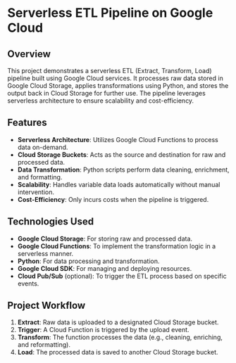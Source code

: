 # Serverless ETL Pipeline on Google Cloud

## Overview
This project demonstrates a serverless ETL (Extract, Transform, Load) pipeline built using Google Cloud services. It processes raw data stored in Google Cloud Storage, applies transformations using Python, and stores the output back in Cloud Storage for further use. The pipeline leverages serverless architecture to ensure scalability and cost-efficiency.

## Features
- **Serverless Architecture**: Utilizes Google Cloud Functions to process data on-demand.
- **Cloud Storage Buckets**: Acts as the source and destination for raw and processed data.
- **Data Transformation**: Python scripts perform data cleaning, enrichment, and formatting.
- **Scalability**: Handles variable data loads automatically without manual intervention.
- **Cost-Efficiency**: Only incurs costs when the pipeline is triggered.

## Technologies Used
- **Google Cloud Storage**: For storing raw and processed data.
- **Google Cloud Functions**: To implement the transformation logic in a serverless manner.
- **Python**: For data processing and transformation.
- **Google Cloud SDK**: For managing and deploying resources.
- **Cloud Pub/Sub** (optional): To trigger the ETL process based on specific events.

## Project Workflow
1. **Extract**: Raw data is uploaded to a designated Cloud Storage bucket.
2. **Trigger**: A Cloud Function is triggered by the upload event.
3. **Transform**: The function processes the data (e.g., cleaning, enriching, and reformatting).
4. **Load**: The processed data is saved to another Cloud Storage bucket.
